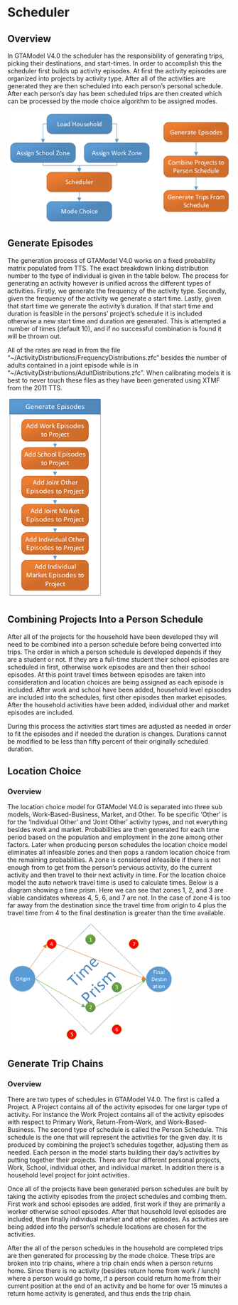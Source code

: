 # Scheduler

## Overview

In GTAModel V4.0 the scheduler has the responsibility of generating trips, picking their destinations, and start-times.  In order to accomplish this the scheduler first builds up activity episodes.  At first the activity episodes are organized into projects by activity type.  After all of the activities are generated they are then scheduled into each person’s personal schedule.  After each person’s day has been scheduled trips are then created which can be processed by the mode choice algorithm to be assigned modes.

![alt text](images/SchedulerOverview.png "Scheduler Overview")

## Generate Episodes

The generation process of GTAModel V4.0 works on a fixed probability matrix populated from TTS.  The exact breakdown linking distribution number to the type of individual is given in the table below.  The process for generating an activity however is unified across the different types of activities.  Firstly, we generate the frequency of the activity type.  Secondly, given the frequency of the activity we generate a start time.  Lastly, given that start time we generate the activity’s duration.  If that start time and duration is feasible in the persons’ project’s schedule it is included otherwise a new start time and duration are generated.  This is attempted a number of times (default 10), and if no successful combination is found it will be thrown out.

All of the rates are read in from the file “~/ActivityDistributions/FrequencyDistributions.zfc” besides the number of adults contained in a joint episode while is in “~/ActivityDistributions/AdultDistributions.zfc”.  When calibrating models it is best to never touch these files as they have been generated using XTMF from the 2011 TTS.

![alt text](images/GenerateEpisodes.png "Generate Episodes")

## Combining Projects Into a Person Schedule

After all of the projects for the household have been developed they will need to be combined into a person schedule before being converted into trips.  The order in which a person schedule is developed depends if they are a student or not.  If they are a full-time student their school episodes are scheduled in first, otherwise work episodes are and then their school episodes.  At this point travel times between episodes are taken into consideration and location choices are being assigned as each episode is included.  After work and school have been added, household level episodes are included into the schedules, first other episodes then market episodes.  After the household activities have been added, individual other and market episodes are included.

During this process the activities start times are adjusted as needed in order to fit the episodes and if needed the duration is changes.  Durations cannot be modified to be less than fifty percent of their originally scheduled duration.

## Location Choice

### Overview

The location choice model for GTAModel V4.0 is separated into three sub models, Work-Based-Business, Market, and Other.  To be specific ‘Other’ is for the ‘Individual Other’ and ‘Joint Other’ activity types, and not everything besides work and market.  Probabilities are then generated for each time period based on the population and employment in the zone among other factors.  Later when producing person schedules the location choice model eliminates all infeasible zones and then pops a random location choice from the remaining probabilities.  A zone is considered infeasible if there is not enough from to get from the person’s pervious activity, do the current activity and then travel to their next activity in time.  For the location choice model the auto network travel time is used to calculate times.  Below is a diagram showing a time prism.  Here we can see that zones 1, 2, and 3 are viable candidates whereas 4, 5, 6, and 7 are not.  In the case of zone 4 is too far away from the destination since the travel time from origin to 4 plus the travel time from 4 to the final destination is greater than the time available.

![alt text](images/TimePrism.png "Time Prism")

## Generate Trip Chains

### Overview

There are two types of schedules in GTAModel V4.0.  The first is called a Project.  A Project contains all of the activity episodes for one larger type of activity.  For instance the Work Project contains all of the activity episodes with respect to Primary Work, Return-From-Work, and Work-Based-Business.  The second type of schedule is called the Person Schedule.  This schedule is the one that will represent the activities for the given day.  It is produced by combining the project’s schedules together, adjusting them as needed.
Each person in the model starts building their day’s activities by putting together their projects.  There are four different personal projects, Work, School, individual other, and individual market.  In addition there is a household level project for joint activities.

Once all of the projects have been generated person schedules are built by taking the activity episodes from the project schedules and combing them.  First work and school episodes are added, first work if they are primarily a worker otherwise school episodes.  After that household level episodes are included, then finally individual market and other episodes.  As activities are being added into the person’s schedule locations are chosen for the activities.

After the all of the person schedules in the household are completed trips are then generated for processing by the mode choice.  These trips are broken into trip chains, where a trip chain ends when a person returns home.  Since there is no activity (besides return home from work / lunch) where a person would go home, if a person could return home from their current position at the end of an activity and be home for over 15 minutes a return home activity is generated, and thus ends the trip chain.
